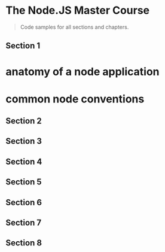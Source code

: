 # The Node.JS Master Course

> Code samples for all sections and chapters.

## Section 1
  # anatomy of a node application
  # common node conventions
## Section 2

## Section 3

## Section 4

## Section 5

## Section 6

## Section 7

## Section 8